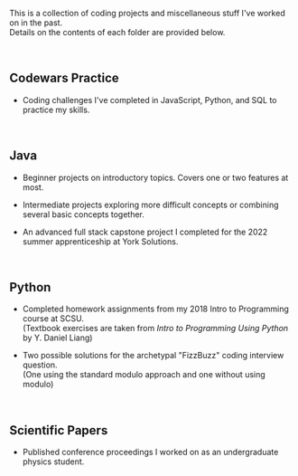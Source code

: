 This is a collection of coding projects and miscellaneous stuff I've worked on in the past.\
Details on the contents of each folder are provided below.

<br>

<h2>Codewars Practice</h2>

- Coding challenges I've completed in JavaScript, Python, and SQL to practice my skills.


<br>

<h2>Java</h2>

- Beginner projects on introductory topics. Covers one or two features at most. 

- Intermediate projects exploring more difficult concepts or combining several basic concepts together.

- An advanced full stack capstone project I completed for the 2022 summer apprenticeship at York Solutions.


<br>



<h2>Python</h2>

- Completed homework assignments from my 2018 Intro to Programming course at SCSU.\
(Textbook exercises are taken from *Intro to Programming Using Python* by Y. Daniel Liang)

- Two possible solutions for the archetypal "FizzBuzz" coding interview question. \
(One using the standard modulo approach and one without using modulo)

<br>

<h2>Scientific Papers</h2>

- Published conference proceedings I worked on as an undergraduate physics student.
